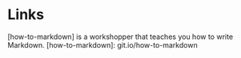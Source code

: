 # Links
[how-to-markdown] is a workshopper that teaches you how to write Markdown.
[how-to-markdown]: git.io/how-to-markdown
